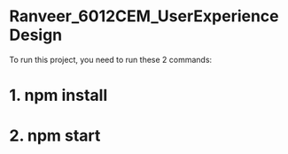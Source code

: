 # Ranveer_6012CEM_UserExperienceDesign
To run this project, you need to run these 2 commands:
# 1. npm install
# 2. npm start


